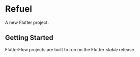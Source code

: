 # Refuel

A new Flutter project.

## Getting Started

FlutterFlow projects are built to run on the Flutter _stable_ release.
